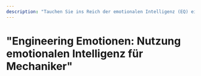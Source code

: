 ```yaml
---
description: "Tauchen Sie ins Reich der emotionalen Intelligenz (EQ) ein, speziell für Maschinenbauingenieure. "Engineering Emotions" ist ein transformativer Kurs, der Ihre beruflichen und persönlichen Beziehungen, Führungsfähigkeiten und Konfliktlösungsfähigkeiten verbessern soll. Entdecken Sie die entscheidende Rolle der EQ im Ingenieurwesen, lernen Sie, Ihre Emotionen zu identifizieren und zu managen, und verstehen Sie, wie Sie effektiv mit diversen Teams zusammenarbeiten können. Gelernte praktische Fähigkeiten, um Ihre Karriere erfolgreich zu leiten und Innovation mit Empathie und Verständnis zu leiten. Bereiten Sie sich mit den Werkzeugen für emotionale Intelligenz auf, und werden Sie zu einem effektiveren Ingenieur und Führer in Ihrem Bereich."
---
```


# "Engineering Emotionen: Nutzung emotionalen Intelligenz für Mechaniker"
